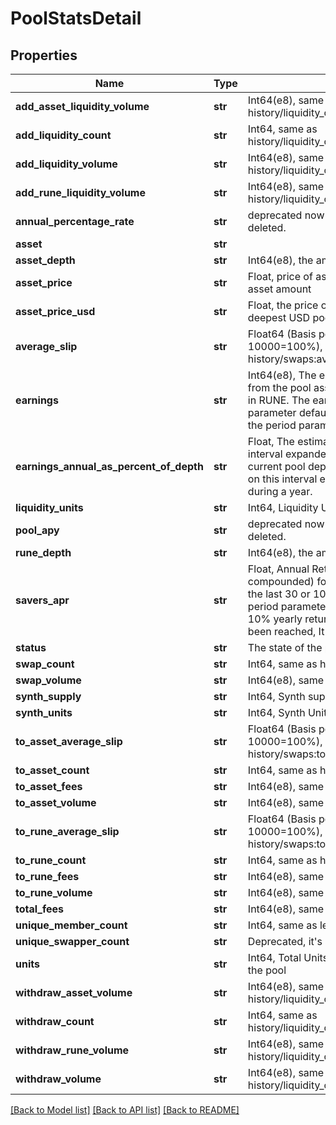 # PoolStatsDetail

## Properties
Name | Type | Description | Notes
------------ | ------------- | ------------- | -------------
**add_asset_liquidity_volume** | **str** | Int64(e8), same as history/liquidity_changes:addAssetLiquidityVolume | 
**add_liquidity_count** | **str** | Int64, same as history/liquidity_changes:addLiquidityCount | 
**add_liquidity_volume** | **str** | Int64(e8), same as history/liquidity_changes:addLiquidityVolume | 
**add_rune_liquidity_volume** | **str** | Int64(e8), same as history/liquidity_changes:addRuneLiquidityVolume | 
**annual_percentage_rate** | **str** | deprecated now it&#x27;s only showing zero util being deleted. | 
**asset** | **str** |  | 
**asset_depth** | **str** | Int64(e8), the amount of Asset in the pool | 
**asset_price** | **str** | Float, price of asset in rune. I.e. rune amount / asset amount | 
**asset_price_usd** | **str** | Float, the price of asset in USD (based on the deepest USD pool). | 
**average_slip** | **str** | Float64 (Basis points, 0-10000, where 10000&#x3D;100%), same as history/swaps:averageSlip  | 
**earnings** | **str** | Int64(e8), The earning that has been recorded from the pool asset&#x27;s Liquidity Fees and Rewards in RUNE. The earnings shown are from the period parameter default being 14 days  (configurable by the period parameter).  | 
**earnings_annual_as_percent_of_depth** | **str** | Float, The estimation of earnings during the time interval expanded through a year  compared to the current pool depth. E.g. 0.1 means the pool based on this interval earnings can earn 10% of its pool during a year.  | 
**liquidity_units** | **str** | Int64, Liquidity Units in the pool | 
**pool_apy** | **str** | deprecated now it&#x27;s only showing zero util being deleted. | 
**rune_depth** | **str** | Int64(e8), the amount of Rune in the pool | 
**savers_apr** | **str** | Float, Annual Return estimated linearly (not compounded) for savers from a period of typically the last 30 or 100 days (configurable by the period parameter, default is 14). E.g. 0.1 means 10% yearly return. If the savers period has not yet been reached, It will show zero instead.  | 
**status** | **str** | The state of the pool, e.g. Available, Staged | 
**swap_count** | **str** | Int64, same as history/swaps:totalCount | 
**swap_volume** | **str** | Int64(e8), same as history/swaps:totalVolume | 
**synth_supply** | **str** | Int64, Synth supply in the pool | 
**synth_units** | **str** | Int64, Synth Units in the pool | 
**to_asset_average_slip** | **str** | Float64 (Basis points, 0-10000, where 10000&#x3D;100%), same as history/swaps:toAssetAverageSlip  | 
**to_asset_count** | **str** | Int64, same as history/swaps:toAssetCount | 
**to_asset_fees** | **str** | Int64(e8), same as history/swaps:toAssetFees | 
**to_asset_volume** | **str** | Int64(e8), same as history/swaps:toAssetVolume | 
**to_rune_average_slip** | **str** | Float64 (Basis points, 0-10000, where 10000&#x3D;100%), same as history/swaps:toRuneAverageSlip  | 
**to_rune_count** | **str** | Int64, same as history/swaps:toRuneCount | 
**to_rune_fees** | **str** | Int64(e8), same as history/swaps:toRuneFees | 
**to_rune_volume** | **str** | Int64(e8), same as history/swaps:toRuneVolume | 
**total_fees** | **str** | Int64(e8), same as history/swaps:totalFees | 
**unique_member_count** | **str** | Int64, same as len(history/members?pool&#x3D;POOL) | 
**unique_swapper_count** | **str** | Deprecated, it&#x27;s always 0. | 
**units** | **str** | Int64, Total Units (synthUnits + liquidityUnits) in the pool | 
**withdraw_asset_volume** | **str** | Int64(e8), same as history/liquidity_changes:withdrawAssetVolume | 
**withdraw_count** | **str** | Int64, same as history/liquidity_changes:withdrawCount | 
**withdraw_rune_volume** | **str** | Int64(e8), same as history/liquidity_changes:withdrawRuneVolume | 
**withdraw_volume** | **str** | Int64(e8), same as history/liquidity_changes:withdrawVolume | 

[[Back to Model list]](../README.md#documentation-for-models) [[Back to API list]](../README.md#documentation-for-api-endpoints) [[Back to README]](../README.md)

